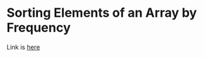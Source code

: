 # Sorting Elements of an Array by Frequency
Link is [here](https://practice.geeksforgeeks.org/problems/sorting-elements-of-an-array-by-frequency/0)